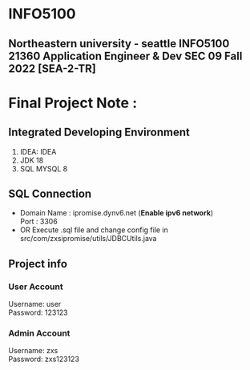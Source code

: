 # INFO5100
Northeastern university - seattle
INFO5100 21360 Application Engineer & Dev SEC 09 Fall 2022 [SEA-2-TR]
---
# Final Project Note :
## Integrated Developing Environment
1. IDEA: IDEA
2. JDK 18
3. SQL MYSQL 8
## SQL Connection
- Domain Name : ipromise.dynv6.net (**Enable ipv6 network**)  
Port : 3306
- OR Execute .sql file and change config file in src/com/zxsipromise/utils/JDBCUtils.java
## Project info
### User Account
Username: user  
Password: 123123  
### Admin Account
Username: zxs  
Password: zxs123123  
